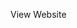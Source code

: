 <a href="https://abhisekhub.github.io/abhiseklinkshub" target="_new" style="text-decoration: none;"> View Website </a>
